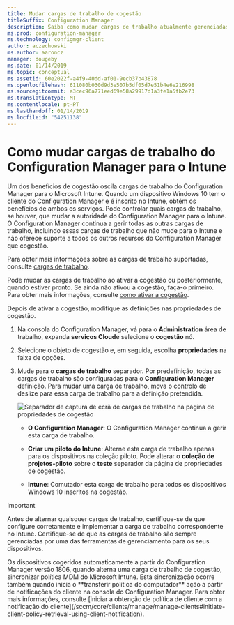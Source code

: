 ```yaml
---
title: Mudar cargas de trabalho de cogestão
titleSuffix: Configuration Manager
description: Saiba como mudar cargas de trabalho atualmente gerenciadas pelo Configuration Manager para o Microsoft Intune.
ms.prod: configuration-manager
ms.technology: configmgr-client
author: aczechowski
ms.author: aaroncz
manager: dougeby
ms.date: 01/14/2019
ms.topic: conceptual
ms.assetid: 60e2022f-a4f9-40dd-af01-9ecb37b43878
ms.openlocfilehash: 611080b030d9d3e507b5df05d7e51b4e6e216998
ms.sourcegitcommit: a3cec96a771eed69e58a29917d1a3fe1a5fb2e73
ms.translationtype: MT
ms.contentlocale: pt-PT
ms.lasthandoff: 01/14/2019
ms.locfileid: "54251138"
---
```

# <a name="how-to-switch-configuration-manager-workloads-to-intune"></a>Como mudar cargas de trabalho do Configuration Manager para o Intune

Um dos benefícios de cogestão oscila cargas de trabalho do Configuration Manager para o Microsoft Intune. Quando um dispositivo Windows 10 tem o cliente do Configuration Manager e é inscrito no Intune, obtém os benefícios de ambos os serviços. Pode controlar quais cargas de trabalho, se houver, que mudar a autoridade do Configuration Manager para o Intune. O Configuration Manager continua a gerir todas as outras cargas de trabalho, incluindo essas cargas de trabalho que não mude para o Intune e não oferece suporte a todos os outros recursos do Configuration Manager que cogestão.

Para obter mais informações sobre as cargas de trabalho suportadas, consulte [cargas de trabalho](/sccm/comanage/workloads).

Pode mudar as cargas de trabalho ao ativar a cogestão ou posteriormente, quando estiver pronto. Se ainda não ativou a cogestão, faça-o primeiro. Para obter mais informações, consulte [como ativar a cogestão](/sccm/comanage/how-to-enable).


Depois de ativar a cogestão, modifique as definições nas propriedades de cogestão. 

1. Na consola do Configuration Manager, vá para o **Administration** área de trabalho, expanda **serviços Cloud**e selecione o **cogestão** nó.  

2. Selecione o objeto de cogestão e, em seguida, escolha **propriedades** na faixa de opções.  

3. Mude para o **cargas de trabalho** separador. Por predefinição, todas as cargas de trabalho são configuradas para o **Configuration Manager** definição. Para mudar uma carga de trabalho, mova o controlo de deslize para essa carga de trabalho para a definição pretendida.  

    ![Separador de captura de ecrã de cargas de trabalho na página de propriedades de cogestão](media/properties-workloads.png)

    - **O Configuration Manager**: O Configuration Manager continua a gerir esta carga de trabalho.  

    - **Criar um piloto do Intune**: Alterne esta carga de trabalho apenas para os dispositivos na coleção piloto. Pode alterar o **coleção de projetos-piloto** sobre o **teste** separador da página de propriedades de cogestão.  

    - **Intune**: Comutador esta carga de trabalho para todos os dispositivos Windows 10 inscritos na cogestão.  


> [!Important]  
> Antes de alternar quaisquer cargas de trabalho, certifique-se de que configure corretamente e implementar a carga de trabalho correspondente no Intune. Certifique-se de que as cargas de trabalho são sempre gerenciadas por uma das ferramentas de gerenciamento para os seus dispositivos.  

<!--1357377--> Os dispositivos cogeridos automaticamente a partir do Configuration Manager versão 1806, quando alterna uma carga de trabalho de cogestão, sincronizar política MDM do Microsoft Intune. Esta sincronização ocorre também quando inicia o **transferir política do computador** ação a partir de notificações do cliente na consola do Configuration Manager. Para obter mais informações, consulte [iniciar a obtenção de política de cliente com a notificação do cliente](/sccm/core/clients/manage/manage-clients#initiate-client-policy-retrieval-using-client-notification).


